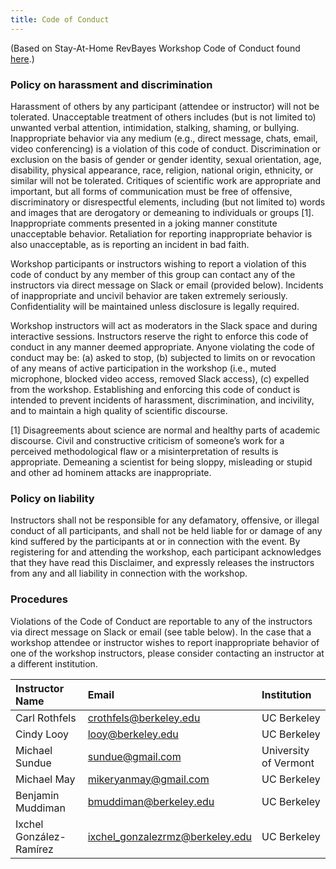 ```yaml
---
title: Code of Conduct
---
```


(Based on Stay-At-Home RevBayes Workshop Code of Conduct found [here](https://drive.google.com/file/d/1XHeS8wmRy_sezBdt_rMXWAkVkAi0Pyj8/view).)

### Policy on harassment and discrimination

Harassment of others by any participant (attendee or instructor) will not be tolerated. Unacceptable treatment of others includes (but is not limited to) unwanted verbal attention, intimidation, stalking, shaming, or bullying. Inappropriate behavior via any medium (e.g., direct message, chats, email, video conferencing) is a violation of this code of conduct. Discrimination or exclusion on the basis of gender or gender identity, sexual orientation, age, disability, physical appearance, race, religion, national origin, ethnicity, or similar will not be tolerated. Critiques of scientific work are appropriate and important, but all forms of communication must be free of offensive, discriminatory or disrespectful elements, including (but not limited to) words and images that are derogatory or demeaning to individuals or groups [1]. Inappropriate comments presented in a joking manner constitute unacceptable behavior. Retaliation for reporting inappropriate behavior is also unacceptable, as is reporting an incident in bad faith.

Workshop participants or instructors wishing to report a violation of this code of conduct by any member of this group can contact any of the instructors via direct message on Slack or email (provided below). Incidents of inappropriate and uncivil behavior are taken extremely seriously. Confidentiality will be maintained unless disclosure is legally required.

Workshop instructors will act as moderators in the Slack space and during interactive sessions. Instructors reserve the right to enforce this code of conduct in any manner deemed appropriate. Anyone violating the code of conduct may be: (a) asked to stop, (b) subjected to limits on or revocation of any means of active participation in the workshop (i.e., muted microphone, blocked video access, removed Slack access), (c) expelled from the workshop. Establishing and enforcing this code of conduct is intended to prevent incidents of harassment, discrimination, and incivility, and to maintain a high quality of scientific discourse.

[1] Disagreements about science are normal and healthy parts of academic discourse. Civil and constructive criticism of someone’s work for a perceived methodological flaw or a misinterpretation of results is appropriate. Demeaning a scientist for being sloppy, misleading or stupid and other ad hominem attacks are inappropriate.

### Policy on liability

Instructors shall not be responsible for any defamatory, offensive, or illegal conduct of all participants, and shall not be held liable for or damage of any kind suffered by the participants at or in connection with the event. By registering for and attending the workshop, each participant acknowledges that they have read this Disclaimer, and expressly releases the instructors from any and all liability in connection with the workshop.

### Procedures

Violations of the Code of Conduct are reportable to any of the instructors via direct message on Slack or email (see table below). In the case that a workshop attendee or instructor wishes to report inappropriate behavior of one of the workshop instructors, please consider contacting an instructor at a different institution.

| Instructor Name                       | Email                                                              | Institution
| :---                                  | :---                                                               | :---
| Carl Rothfels                         | [crothfels@berkeley.edu](mailto:crothfels@berkeley.edu)            | UC Berkeley
| Cindy Looy                            | [looy@berkeley.edu](looy@berkeley.edu)                             | UC Berkeley
| Michael Sundue                        | [sundue@gmail.com](sundue@gmail.com)                               | University of Vermont
| Michael May                           | [mikeryanmay@gmail.com](mikeryanmay@gmail.com)                     | UC Berkeley
| Benjamin Muddiman                     | [bmuddiman@berkeley.edu](bmuddiman@berkeley.edu)                   | UC Berkeley
| Ixchel Gonz&aacute;lez-Ram&iacute;rez | [ixchel_gonzalezrmz@berkeley.edu](ixchel_gonzalezrmz@berkeley.edu) | UC Berkeley
